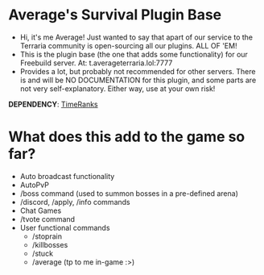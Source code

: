 # Average's Survival Plugin Base

- Hi, it's me Average! Just wanted to say that apart of our service to the Terraria community is open-sourcing all our plugins. ALL OF 'EM! 
- This is the plugin base (the one that adds some functionality) for our Freebuild server. At: t.averageterraria.lol:7777
- Provides a lot, but probably not recommended for other servers. There is and will be NO DOCUMENTATION for this plugin, and some parts are not very self-explanatory. Either way, use at your own risk!

**DEPENDENCY**: [TimeRanks](https://github.com/RenderBr/TimeRanks/tree/master)

# What does this add to the game so far?

- Auto broadcast functionality
- AutoPvP
- /boss command (used to summon bosses in a pre-defined arena)
- /discord, /apply, /info commands
- Chat Games
- /tvote command
- User functional commands
     - /stoprain
     - /killbosses
     - /stuck
     - /average (tp to me in-game :>)
 
